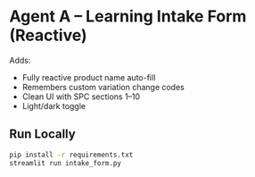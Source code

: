 # Agent A – Learning Intake Form (Reactive)

Adds:
- Fully reactive product name auto-fill
- Remembers custom variation change codes
- Clean UI with SPC sections 1–10
- Light/dark toggle

## Run Locally

```bash
pip install -r requirements.txt
streamlit run intake_form.py
```
